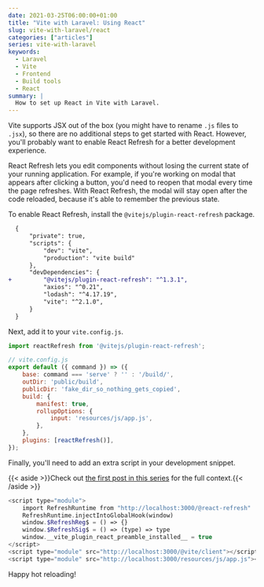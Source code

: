 ```yaml
---
date: 2021-03-25T06:00:00+01:00
title: "Vite with Laravel: Using React"
slug: vite-with-laravel/react
categories: ["articles"]
series: vite-with-laravel
keywords:
  - Laravel
  - Vite
  - Frontend
  - Build tools
  - React
summary: |
  How to set up React in Vite with Laravel.
---
```


Vite supports JSX out of the box (you might have to rename `.js` files to `.jsx`), so there are no additional steps to get started with React. However, you'll probably want to enable React Refresh for a better development experience.

React Refresh lets you edit components without losing the current state of your running application. For example, if you're working on modal that appears after clicking a button, you'd need to reopen that modal every time the page refreshes. With React Refresh, the modal will stay open after the code reloaded, because it's able to remember the previous state.

To enable React Refresh, install the `@vitejs/plugin-react-refresh` package.

```diff
  {
      "private": true,
      "scripts": {
          "dev": "vite",
          "production": "vite build"
      },
      "devDependencies": {
+         "@vitejs/plugin-react-refresh": "^1.3.1",
          "axios": "^0.21",
          "lodash": "^4.17.19",
          "vite": "^2.1.0",
      }
  }
```

Next, add it to your `vite.config.js`.

```js {hl_lines=["1, 14"]}
import reactRefresh from '@vitejs/plugin-react-refresh';

// vite.config.js
export default ({ command }) => ({
    base: command === 'serve' ? '' : '/build/',
    outDir: 'public/build',
    publicDir: 'fake_dir_so_nothing_gets_copied',
    build: {
        manifest: true,
        rollupOptions: {
            input: 'resources/js/app.js',
        },
    },
    plugins: [reactRefresh()],
});
```

Finally, you'll need to add an extra script in your development snippet.

{{< aside >}}Check out [the first post in this series](https://sebastiandedeyne.com/vite-with-laravel/) for the full context.{{< /aside >}}

```php {hl_lines=["1-7"]}
<script type="module">
    import RefreshRuntime from "http://localhost:3000/@react-refresh"
    RefreshRuntime.injectIntoGlobalHook(window)
    window.$RefreshReg$ = () => {}
    window.$RefreshSig$ = () => (type) => type
    window.__vite_plugin_react_preamble_installed__ = true
</script>
<script type="module" src="http://localhost:3000/@vite/client"></script>
<script type="module" src="http://localhost:3000/resources/js/app.js"></script>
```

Happy hot reloading!
